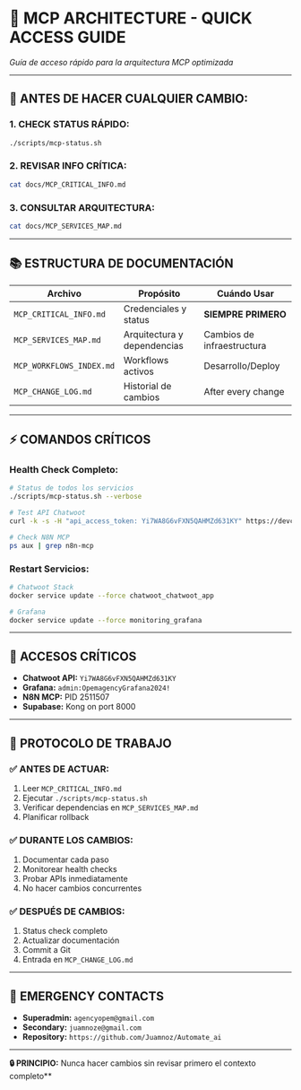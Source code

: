 # 🎯 **MCP ARCHITECTURE - QUICK ACCESS GUIDE**

*Guía de acceso rápido para la arquitectura MCP optimizada*

---

## 🚀 **ANTES DE HACER CUALQUIER CAMBIO:**

### **1. CHECK STATUS RÁPIDO:**
```bash
./scripts/mcp-status.sh
```

### **2. REVISAR INFO CRÍTICA:**
```bash
cat docs/MCP_CRITICAL_INFO.md
```

### **3. CONSULTAR ARQUITECTURA:**
```bash
cat docs/MCP_SERVICES_MAP.md
```

---

## 📚 **ESTRUCTURA DE DOCUMENTACIÓN**

| Archivo | Propósito | Cuándo Usar |
|---------|-----------|-------------|
| `MCP_CRITICAL_INFO.md` | Credenciales y status | **SIEMPRE PRIMERO** |
| `MCP_SERVICES_MAP.md` | Arquitectura y dependencias | Cambios de infraestructura |
| `MCP_WORKFLOWS_INDEX.md` | Workflows activos | Desarrollo/Deploy |
| `MCP_CHANGE_LOG.md` | Historial de cambios | After every change |

---

## ⚡ **COMANDOS CRÍTICOS**

### **Health Check Completo:**
```bash
# Status de todos los servicios
./scripts/mcp-status.sh --verbose

# Test API Chatwoot
curl -k -s -H "api_access_token: Yi7WA8G6vFXN5QAHMZd631KY" https://devchatwood.opemagency.com/api/v1/profile

# Check N8N MCP  
ps aux | grep n8n-mcp
```

### **Restart Servicios:**
```bash
# Chatwoot Stack
docker service update --force chatwoot_chatwoot_app

# Grafana
docker service update --force monitoring_grafana
```

---

## 🔑 **ACCESOS CRÍTICOS**

- **Chatwoot API:** `Yi7WA8G6vFXN5QAHMZd631KY`
- **Grafana:** `admin:OpemagencyGrafana2024!`
- **N8N MCP:** PID 2511507
- **Supabase:** Kong on port 8000

---

## 🎯 **PROTOCOLO DE TRABAJO**

### **✅ ANTES DE ACTUAR:**
1. Leer `MCP_CRITICAL_INFO.md`
2. Ejecutar `./scripts/mcp-status.sh`
3. Verificar dependencias en `MCP_SERVICES_MAP.md`
4. Planificar rollback

### **✅ DURANTE LOS CAMBIOS:**
1. Documentar cada paso
2. Monitorear health checks
3. Probar APIs inmediatamente
4. No hacer cambios concurrentes

### **✅ DESPUÉS DE CAMBIOS:**
1. Status check completo
2. Actualizar documentación
3. Commit a Git
4. Entrada en `MCP_CHANGE_LOG.md`

---

## 🚨 **EMERGENCY CONTACTS**

- **Superadmin:** `agencyopem@gmail.com`
- **Secondary:** `juamnoze@gmail.com`
- **Repository:** `https://github.com/Juamnoz/Automate_ai`

---

**🔒 PRINCIPIO:** Nunca hacer cambios sin revisar primero el contexto completo**